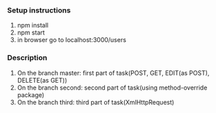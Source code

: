 ### Setup instructions
1. npm install
2. npm start
3. in browser go to localhost:3000/users

### Description
1. On the branch master: first part of task(POST, GET, EDIT(as POST), DELETE(as GET))
1. On the branch second: second part of task(using method-override package)
1. On the branch third: third part of task(XmlHttpRequest)
